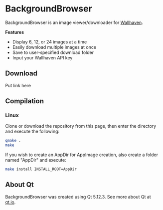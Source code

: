 # BackgroundBrowser

BackgroundBrowser is an image viewer/downloader for [Wallhaven](https://wallhaven.cc).

__Features__
* Display 6, 12, or 24 images at a time
* Easily download multiple images at once
* Save to user-specified download folder
* Input your Wallhaven API key

## Download

Put link here

## Compilation

### Linux

Clone or download the repository from this page, then enter the directory and execute
the following:

```bash
qmake .
make
```

If you wish to create an AppDir for AppImage creation, also create a folder named
"AppDir" and execute:

```bash
make install INSTALL_ROOT=AppDir
```

## About Qt

BackgroundBrowser was created using Qt 5.12.3. See more about Qt at [qt.io](https://qt.io).